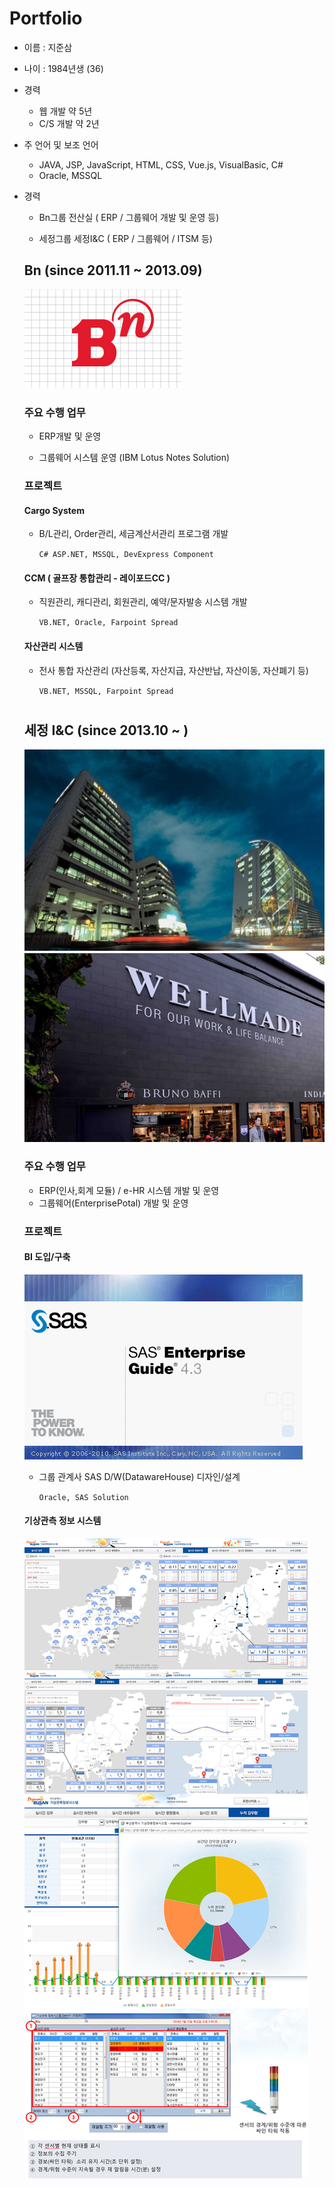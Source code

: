# Portfolio

- 이름 : 지준삼
- 나이 : 1984년생 (36)

- 경력

  - 웹 개발 약 5년
  - C/S 개발 약 2년

- 주 언어 및 보조 언어
  - JAVA, JSP, JavaScript, HTML, CSS, Vue.js, VisualBasic, C#
  - Oracle, MSSQL

- 경력

  - Bn그룹 전산실 ( ERP / 그룹웨어 개발 및 운영  등)
  
  - 세정그룹 세정I&C ( ERP / 그룹웨어 / ITSM 등)
  
  
  

  ## Bn (since 2011.11 ~ 2013.09)
  
  ![history-1](assets/Bn.png)

  ### 주요 수행 업무 

  - ERP개발 및 운영
  
  - 그룹웨어 시스템 운영 (IBM Lotus Notes Solution)


  ### 프로젝트

  #### Cargo System
  
  - B/L관리, Order관리, 세금계산서관리 프로그램 개발
  
    `C# ASP.NET, MSSQL, DevExpress Component`
  
   
  #### CCM ( 골프장 통합관리 - 레이포드CC )
  
  - 직원관리, 캐디관리, 회원관리, 예약/문자발송 시스템 개발
  
    `VB.NET, Oracle, Farpoint Spread` 


  #### 자산관리 시스템
  
  - 전사 통합 자산관리 (자산등록, 자산지급, 자산반납, 자산이동, 자산폐기 등)
  
    `VB.NET, MSSQL, Farpoint Spread`
  
  # 
  
  ## 세정 I&C (since 2013.10 ~ )
  
  ![history-2](assets/Sejung.png)
  
  ### 주요 수행 업무 

  - ERP(인사,회계 모듈) / e-HR 시스템 개발 및 운영
  - 그룹웨어(EnterprisePotal) 개발 및 운영
  
  ### 프로젝트
  
  #### BI 도입/구축
  
  ![project01](assets/sas.png)
  
  - 그룹 관계사 SAS D/W(DatawareHouse) 디자인/설계
  
    `Oracle, SAS Solution`

  #### 기상관측 정보 시스템
  
  ![project02](assets/BS_City.png)